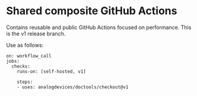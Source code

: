 Shared composite GitHub Actions
===============================

Contains reusable and public GitHub Actions focused on performance.
This is the v1 release branch.

Use as follows:

```
on: workflow_call
jobs:
  checks:
    runs-on: [self-hosted, v1]

    steps:
    - uses: analogdevices/doctools/checkout@v1
```
